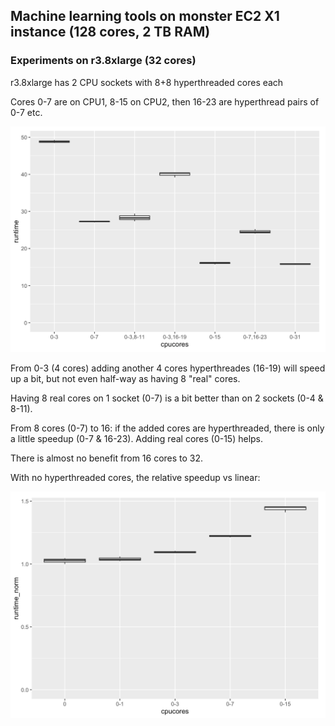 
## Machine learning tools on monster EC2 X1 instance (128 cores, 2 TB RAM) 

### Experiments on r3.8xlarge (32 cores)

r3.8xlarge has 2 CPU sockets with 8+8 hyperthreaded cores each

Cores 0-7 are on CPU1, 8-15 on CPU2, then 16-23 are hyperthread pairs of 0-7 etc.

![img](res-r3-h2o-hyper.png)

From 0-3 (4 cores) adding another 4 cores hyperthreades (16-19) will speed up a bit,
but not even half-way as having 8 "real" cores. 

Having 8 real cores on 1 socket (0-7) is a bit better than on 2 sockets (0-4 & 8-11).

From 8 cores (0-7) to 16: if the added cores are hyperthreaded, there is only a 
little speedup (0-7 & 16-23). Adding real cores (0-15) helps.

There is almost no benefit from 16 cores to 32.

With no hyperthreaded cores, the relative speedup vs linear:

![img](res-r3-h2o-scaling.png)



